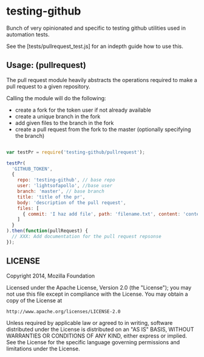 testing-github
==============

Bunch of very opinionated and specific to testing github utilities used in automation tests.

See the [tests/pullrequest_test.js] for an indepth guide how to use
this.

## Usage: (pullrequest)

The pull request module heavily abstracts the operations required to
make a pull request to a given repository.

Calling the module will do the following:

  - create a fork for the token user if not already available
  - create a unique branch in the fork
  - add given files to the branch in the fork
  - create a pull request from the fork to the master (optionally
    specifying the branch)


```js

var testPr = require('testing-github/pullrequest');

testPr(
  'GITHUB_TOKEN',
  {
    repo: 'testing-github', // base repo
    user: 'lightsofapollo', //base user
    branch: 'master', // base branch
    title: 'title of the pr',
    body: 'description of the pull request',
    files: [
      { commit: 'I haz add file', path: 'filename.txt', content: 'content of file' }
    ]
  }
).then(function(pullRequest) {
  // XXX: Add documentation for the pull request repsonse
});

```

## LICENSE

Copyright 2014, Mozilla Foundation

Licensed under the Apache License, Version 2.0 (the "License");
you may not use this file except in compliance with the License.
You may obtain a copy of the License at

    http://www.apache.org/licenses/LICENSE-2.0

Unless required by applicable law or agreed to in writing, software
distributed under the License is distributed on an "AS IS" BASIS,
WITHOUT WARRANTIES OR CONDITIONS OF ANY KIND, either express or implied.
See the License for the specific language governing permissions and
limitations under the License.
